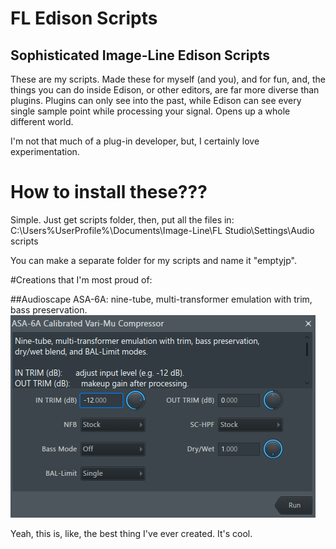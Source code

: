 # FL Edison Scripts
## Sophisticated Image-Line Edison Scripts
These are my scripts. Made these for myself (and you), and for fun, and, the things you can do inside Edison, or other editors, are far more diverse than plugins. Plugins can only see into the past, while Edison can see every single sample point while processing your signal. Opens up a whole different world.

I'm not that much of a plug-in developer, but, I certainly love experimentation.

# How to install these???

Simple. Just get scripts folder, then, put all the files in:
C:\Users\%UserProfile%\Documents\Image-Line\FL Studio\Settings\Audio scripts

You can make a separate folder for my scripts and name it "emptyjp".

#Creations that I'm most proud of:

##Audioscape ASA-6A: nine-tube, multi-transformer emulation with trim, bass preservation.
![Audioscape ASA-6A](/img/asa6a.png?raw=true "Audioscape ASA-6A")

Yeah, this is, like, the best thing I've ever created. It's cool.
